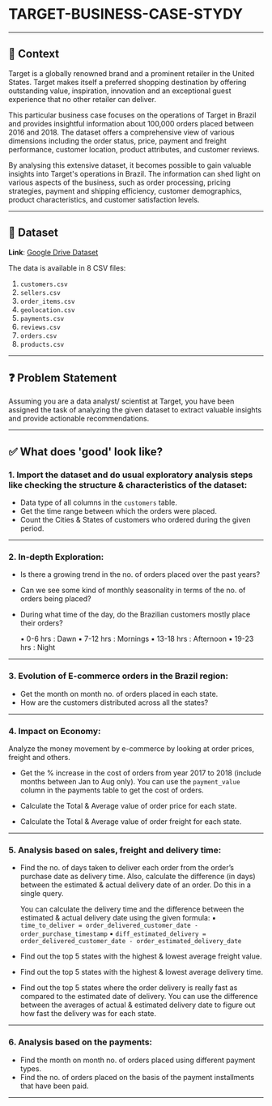 # TARGET-BUSINESS-CASE-STYDY
---
## 🏬 Context

Target is a globally renowned brand and a prominent retailer in the United States. Target makes itself a preferred shopping destination by offering outstanding value, inspiration, innovation and an exceptional guest experience that no other retailer can deliver.

This particular business case focuses on the operations of Target in Brazil and provides insightful information about 100,000 orders placed between 2016 and 2018. The dataset offers a comprehensive view of various dimensions including the order status, price, payment and freight performance, customer location, product attributes, and customer reviews.

By analysing this extensive dataset, it becomes possible to gain valuable insights into Target's operations in Brazil. The information can shed light on various aspects of the business, such as order processing, pricing strategies, payment and shipping efficiency, customer demographics, product characteristics, and customer satisfaction levels.

---

## 📁 Dataset

**Link**: [Google Drive Dataset](https://drive.google.com/drive/folders/1TGEc66YKbD443nslRi1bWgVd238gJCnb)

The data is available in 8 CSV files:

1. `customers.csv`
2. `sellers.csv`
3. `order_items.csv`
4. `geolocation.csv`
5. `payments.csv`
6. `reviews.csv`
7. `orders.csv`
8. `products.csv`

---

## ❓ Problem Statement

Assuming you are a data analyst/ scientist at Target, you have been assigned the task of analyzing the given dataset to extract valuable insights and provide actionable recommendations.

---

## ✅ What does 'good' look like?

### 1. Import the dataset and do usual exploratory analysis steps like checking the structure & characteristics of the dataset:

* Data type of all columns in the `customers` table.
* Get the time range between which the orders were placed.
* Count the Cities & States of customers who ordered during the given period.

---

### 2. In-depth Exploration:

* Is there a growing trend in the no. of orders placed over the past years?
* Can we see some kind of monthly seasonality in terms of the no. of orders being placed?
* During what time of the day, do the Brazilian customers mostly place their orders?

  ▪ 0-6 hrs : Dawn
  ▪ 7-12 hrs : Mornings
  ▪ 13-18 hrs : Afternoon
  ▪ 19-23 hrs : Night

---

### 3. Evolution of E-commerce orders in the Brazil region:

* Get the month on month no. of orders placed in each state.
* How are the customers distributed across all the states?

---

### 4. Impact on Economy:

Analyze the money movement by e-commerce by looking at order prices, freight and others.

* Get the % increase in the cost of orders from year 2017 to 2018 (include months between Jan to Aug only).
  You can use the `payment_value` column in the payments table to get the cost of orders.

* Calculate the Total & Average value of order price for each state.

* Calculate the Total & Average value of order freight for each state.

---

### 5. Analysis based on sales, freight and delivery time:

* Find the no. of days taken to deliver each order from the order’s purchase date as delivery time.
  Also, calculate the difference (in days) between the estimated & actual delivery date of an order.
  Do this in a single query.

  You can calculate the delivery time and the difference between the estimated & actual delivery date using the given formula:
  ▪ `time_to_deliver = order_delivered_customer_date - order_purchase_timestamp`
  ▪ `diff_estimated_delivery = order_delivered_customer_date - order_estimated_delivery_date`

* Find out the top 5 states with the highest & lowest average freight value.

* Find out the top 5 states with the highest & lowest average delivery time.

* Find out the top 5 states where the order delivery is really fast as compared to the estimated date of delivery.
  You can use the difference between the averages of actual & estimated delivery date to figure out how fast the delivery was for each state.

---

### 6. Analysis based on the payments:

* Find the month on month no. of orders placed using different payment types.
* Find the no. of orders placed on the basis of the payment installments that have been paid.

---
